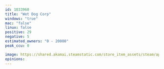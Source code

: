 ```yaml
---
id: 1033960
title: "Wet Dog Corp"
windows: "true"
mac: "false"
linux: false
positive: 29
negative: 5
estimated_owners: "0 - 20000"
peak_ccu: 0

image: https://shared.akamai.steamstatic.com/store_item_assets/steam/apps/1033960/header.jpg?t=1588592105
opinions:
---
```

